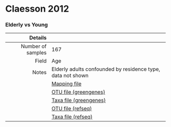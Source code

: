 # Claesson 2012

### Elderly vs Young


| Details        |             |
| -------------: |-------------|
| Number of samples | 167
| Field | Age
| Notes | Elderly adults confounded by residence type, data not shown
| | [Mapping file]()
| | [OTU file (greengenes)]()
| | [Taxa file (greengenes)]()
| | [OTU file (refseq)]()
| | [Taxa file (refseq)]()